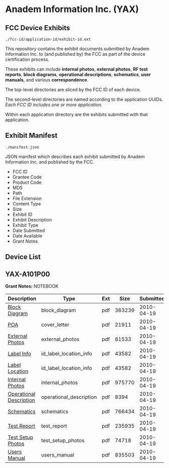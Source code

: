 # Anadem Information Inc. (YAX)
## FCC Device Exhibits

```
./fcc-id/application-id/exhibit-id.ext
```

This repository contains the exhibit documents submitted by Anadem Information Inc. to (and published by) the FCC as part of the device certification process.

These exhibits can include **internal photos**, **external photos**, **RF test reports**, **block diagrams**, **operational descriptions**, **schematics**, **user manuals**, and various **correspondence**.

The top-level directories are sliced by the FCC ID of each device.

The second-level directories are named according to the application UUIDs. *Each FCC ID includes one or more application.*

Within each application directory are the exhibits submitted with that application. 

## Exhibit Manifest

```
./manifest.json
```

JSON manifest which describes each exhibit submitted by Anadem Information Inc. and published by the FCC.

- FCC ID
- Grantee Code
- Product Code
- MD5
- Path
- File Extension
- Content Type
- Size
- Exhibit ID
- Exhibit Description
- Exhibit Type
- Date Submitted
- Date Available
- Grant Notes

## Device List
## YAX-A101P00
**Grant Notes:** NOTEBOOK

| Description | Type | Ext | Size | Submitted | Available |
| ----------- | ---- | --- | ---- | --------- | --------- |
| [Block Diagram](YAX-A101P00/781dac7235dc59054ea78248a6086381/1269207.pdf) | block_diagram | pdf | 363239 | 2010-04-19 | 2010-04-19 |
| [POA](YAX-A101P00/781dac7235dc59054ea78248a6086381/1269213.pdf) | cover_letter | pdf | 21911 | 2010-04-19 | 2010-04-19 |
| [External Photos](YAX-A101P00/781dac7235dc59054ea78248a6086381/1269208.pdf) | external_photos | pdf | 81533 | 2010-04-19 | 2010-04-19 |
| [Label Info](YAX-A101P00/781dac7235dc59054ea78248a6086381/1269210.pdf) | id_label_location_info | pdf | 43582 | 2010-04-19 | 2010-04-19 |
| [Label Location](YAX-A101P00/781dac7235dc59054ea78248a6086381/1269210.pdf) | id_label_location_info | pdf | 43582 | 2010-04-19 | 2010-04-19 |
| [Internal Photos](YAX-A101P00/781dac7235dc59054ea78248a6086381/1269209.pdf) | internal_photos | pdf | 975770 | 2010-04-19 | 2010-04-19 |
| [Operational Description](YAX-A101P00/781dac7235dc59054ea78248a6086381/1269212.pdf) | operational_description | pdf | 8394 | 2010-04-19 | 2010-04-19 |
| [Schematics](YAX-A101P00/781dac7235dc59054ea78248a6086381/1269214.pdf) | schematics | pdf | 766434 | 2010-04-19 | 2010-04-19 |
| [Test Report](YAX-A101P00/781dac7235dc59054ea78248a6086381/1269215.pdf) | test_report | pdf | 235935 | 2010-04-19 | 2010-04-19 |
| [Test Setup Photos](YAX-A101P00/781dac7235dc59054ea78248a6086381/1269216.pdf) | test_setup_photos | pdf | 74718 | 2010-04-19 | 2010-04-19 |
| [Users Manual](YAX-A101P00/781dac7235dc59054ea78248a6086381/1269217.pdf) | users_manual | pdf | 835503 | 2010-04-19 | 2010-04-19 |
